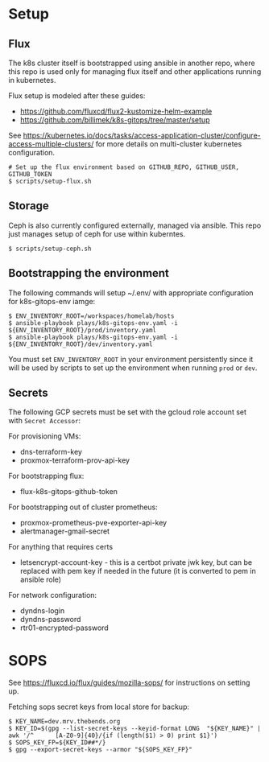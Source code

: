 # Setup


## Flux

The k8s cluster itself is bootstrapped using ansible in another repo, where
this repo is used only for managing flux itself and other applications
running in kubernetes.

Flux setup is modeled after these guides:

  - https://github.com/fluxcd/flux2-kustomize-helm-example
  - https://github.com/billimek/k8s-gitops/tree/master/setup

See https://kubernetes.io/docs/tasks/access-application-cluster/configure-access-multiple-clusters/ for more details on
multi-cluster kubernetes configuration.

```
# Set up the flux environment based on GITHUB_REPO, GITHUB_USER, GITHUB_TOKEN
$ scripts/setup-flux.sh
```

## Storage

Ceph is also currently configured externally, managed via ansible. This repo
just manages setup of ceph for use within kuberntes.

```
$ scripts/setup-ceph.sh
```

## Bootstrapping the environment

The following commands will setup ~/.env/ with appropriate configuration for k8s-gitops-env iamge:
```
$ ENV_INVENTORY_ROOT=/workspaces/homelab/hosts
$ ansible-playbook plays/k8s-gitops-env.yaml -i ${ENV_INVENTORY_ROOT}/prod/inventory.yaml 
$ ansible-playbook plays/k8s-gitops-env.yaml -i ${ENV_INVENTORY_ROOT}/dev/inventory.yaml 
```

You must set `ENV_INVENTORY_ROOT` in your environment persistently since it will be used
by scripts to set up the environment when running `prod` or `dev`.

## Secrets

The following GCP secrets must be set with the gcloud role account set with `Secret Accessor`:

For provisioning VMs:
- dns-terraform-key
- proxmox-terraform-prov-api-key

For bootstrapping flux:
- flux-k8s-gitops-github-token

For bootstrapping out of cluster prometheus:
- proxmox-prometheus-pve-exporter-api-key
- alertmanager-gmail-secret

For anything that requires certs
- letsencrypt-account-key - this is a certbot private jwk key, but can be replaced with pem key if needed in the future (it is converted to pem in ansible role)

For network configuration:
- dyndns-login
- dyndns-password
- rtr01-encrypted-password

# SOPS

See https://fluxcd.io/flux/guides/mozilla-sops/ for instructions on setting up.

Fetching sops secret keys from local store for backup:
```
$ KEY_NAME=dev.mrv.thebends.org
$ KEY_ID=$(gpg --list-secret-keys --keyid-format LONG  "${KEY_NAME}" | awk '/^      [A-Z0-9]{40}/{if (length($1) > 0) print $1}')
$ SOPS_KEY_FP=${KEY_ID##*/}
$ gpg --export-secret-keys --armor "${SOPS_KEY_FP}"
```